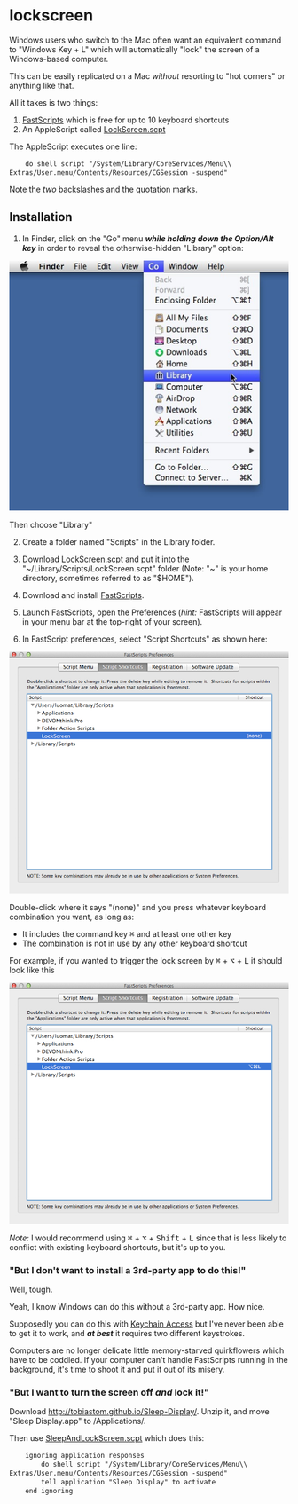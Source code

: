 lockscreen
==========

Windows users who switch to the Mac often want an equivalent command to "Windows Key + L" which will automatically "lock" the screen of a Windows-based computer.

This can be easily replicated on a Mac *without* resorting to "hot corners" or anything like that.

All it takes is two things:

1. [FastScripts] which is free for up to 10 keyboard shortcuts
2. An AppleScript called [LockScreen.scpt]

The AppleScript executes one line:

		do shell script "/System/Library/CoreServices/Menu\\ Extras/User.menu/Contents/Resources/CGSession -suspend"

Note the *two* backslashes and the quotation marks.


## Installation ##

1) In Finder, click on the "Go" menu ***while holding down the Option/Alt key*** in order to reveal the otherwise-hidden "Library" option:

![](Finder-Go-Library.jpg)

Then choose "Library"

2) Create a folder named "Scripts" in the Library folder.

3) Download [LockScreen.scpt] and put it into the "~/Library/Scripts/LockScreen.scpt" folder (Note: "~" is your home directory, sometimes referred to as "$HOME").

4) Download and install [FastScripts].

5) Launch FastScripts, open the Preferences (*hint:* FastScripts will appear in your menu bar at the top-right of your screen).

6) In FastScript preferences, select "Script Shortcuts" as shown here:

![](FastScripts-LockScreen-no-shortcut.jpg)

Double-click where it says "(none)" and you press whatever keyboard combination you want, as long as:

* It includes the command key <kbd>⌘</kbd> and at least one other key
* The combination is not in use by any other keyboard shortcut

For example, if you wanted to trigger the lock screen by <kbd>⌘</kbd> + <kbd>⌥</kbd> + <kbd>L</kbd> it should look like this

![](FastScripts-LockScreen.jpg)

*Note:* I would recommend using <kbd>⌘</kbd> + <kbd>⌥</kbd> + <kbd>Shift</kbd> + <kbd>L</kbd>  since that is less likely to conflict with existing keyboard shortcuts, but it's up to you.

### "But I don't want to install a 3rd-party app to do this!" ###

Well, tough.

Yeah, I know Windows can do this without a 3rd-party app. How nice.

Supposedly you can do this with [Keychain Access] but I've never been able to get it to work, and ***at best*** it requires two different keystrokes.

Computers are no longer delicate little memory-starved quirkflowers which have to be coddled. 	If your computer can't handle FastScripts running in the background, it's time to shoot it and put it out of its misery.

### "But I want to turn the screen off ***and*** lock it!" ###


Download <http://tobiastom.github.io/Sleep-Display/>. Unzip it, and move "Sleep Display.app" to /Applications/.

Then use [SleepAndLockScreen.scpt](SleepAndLockScreen.scpt) which does this:

		ignoring application responses
			do shell script "/System/Library/CoreServices/Menu\\ Extras/User.menu/Contents/Resources/CGSession -suspend"
			tell application "Sleep Display" to activate
		end ignoring




[Keychain Access]: http://www.macworld.com/article/1049080/lockscreen.html

[FastScripts]: http://www.red-sweater.com/fastscripts/

[LockScreen.scpt]: LockScreen.scpt

